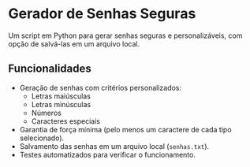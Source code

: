 # Gerador de Senhas Seguras

Um script em Python para gerar senhas seguras e personalizáveis, com opção de salvá-las em um arquivo local.

## Funcionalidades
- Geração de senhas com critérios personalizados:
  - Letras maiúsculas
  - Letras minúsculas
  - Números
  - Caracteres especiais
- Garantia de força mínima (pelo menos um caractere de cada tipo selecionado).
- Salvamento das senhas em um arquivo local (`senhas.txt`).
- Testes automatizados para verificar o funcionamento.
